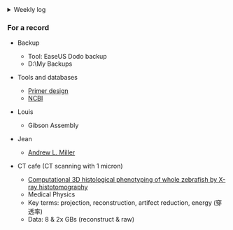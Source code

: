 <details><summary>Weekly log</summary>
<p>

### 2020
* 12/10-11: 報到，任務釐清
* 12/14-18: setup micro-manager, basic feature tests
* 12/21-25: Z stage setup; auto-exposure; CT cafe (delta micro CT)
* 12/28-31: auto-focus; burst acquisition; 
</p></details>

### For a record

* Backup
  * Tool: EaseUS Dodo backup
  * D:\My Backups

* Tools and databases
  * [Primer design](https://www.ncbi.nlm.nih.gov/tools/primer-blast/)
  * [NCBI](https://www.ncbi.nlm.nih.gov/)

* Louis
  * Gibson Assembly

* Jean
  * [Andrew L. Miller](https://life-sci.ust.hk/team/andrew-l-miller/)

* CT cafe (CT scanning with 1 micron)
  * [Computational 3D histological phenotyping of whole zebrafish by X-ray histotomography](https://elifesciences.org/articles/44898)
  * Medical Physics
  * Key terms: projection, reconstruction, artifect reduction, energy (穿透率)
  * Data: 8 & 2x GBs (reconstruct & raw)


